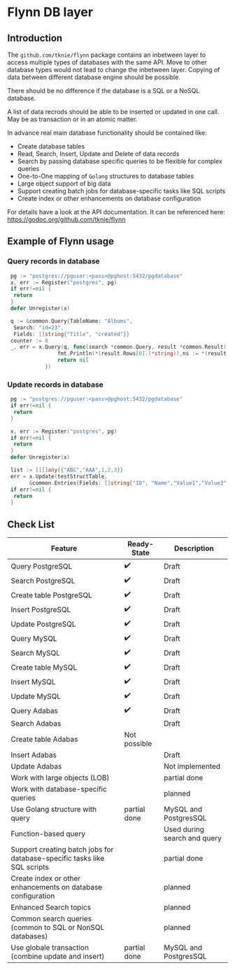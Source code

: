 # Flynn DB layer

## Introduction

The `github.com/tknie/flynn` package contains an inbetween layer to access multiple types of databases with the same API. Move to other database types would not lead to change the inbetween layer.
Copying of data between different database engine should be possible.

There should be no difference if the database is a SQL or a NoSQL database.

A list of data recrods should be able to be inserted or updated in one call. May be as transaction or in an atomic matter.

In advance real main database functionality should be contained like:

* Create database tables
* Read, Search, Insert, Update and Delete of data records
* Search by passing database specific queries to be flexible for complex queries
* One-to-One mapping of `Golang` structures to database tables
* Large object support of big data
* Support creating batch jobs for database-specific tasks like SQL scripts
* Create index or other enhancements on database configuration

For details have a look at the API documentation. It can be referenced here: <https://godoc.org/github.com/tknie/flynn>

## Example of Flynn usage

### Query records in database

```go
 pg := "postgres://pguser:<pass>@pghost:5432/pgdatabase"
 x, err := Register("postgres", pg)
 if err!=nil {
  return
 }
 defer Unregister(x)

 q := &common.Query{TableName: "Albums",
  Search: "id=23",
  Fields: []string{"Title", "created"}}
 counter := 0
 _, err = x.Query(q, func(search *common.Query, result *common.Result) error {
                fmt.Println(*(result.Rows[0].(*string)),ns := *(result.Rows[1].(*string)))
                return nil
            })
```

### Update records in database

```go
 pg := "postgres://pguser:<pass>@pghost:5432/pgdatabase"
 if err!=nil {
  return
 }

 x, err := Register("postgres", pg)
 if err!=nil {
  return
 }
 defer Unregister(x)

 list := [][]any{{"ABC","AAA",1,2,3}}
 err = x.Update(testStructTable, 
       &common.Entries{Fields: []string{"ID", "Name","Value1","Value2","Value3"}, Values: list})
 if err!=nil {
  return
 }
```

## Check List

Feature | Ready-State | Description
---------|----------|---------
 Query PostgreSQL | :heavy_check_mark: | Draft
 Search PostgreSQL | :heavy_check_mark: | Draft
 Create table PostgreSQL | :heavy_check_mark: | Draft
 Insert PostgreSQL | :heavy_check_mark: | Draft
 Update PostgreSQL | :heavy_check_mark: | Draft
 Query MySQL | :heavy_check_mark: | Draft
 Search MySQL | :heavy_check_mark: | Draft
 Create table MySQL | :heavy_check_mark: | Draft
 Insert MySQL | :heavy_check_mark: | Draft
 Update MySQL | :heavy_check_mark: | Draft
 Query Adabas | :heavy_check_mark: | Draft
 Search Adabas | | Draft
 Create table Adabas | Not possible | 
 Insert Adabas |  | Draft
 Update Adabas |  | Not implemented
 Work with large objects (LOB) |  | partial done
 Work with database-specific queries |  | planned
 Use Golang structure with query | partial done | MySQL and PostgresSQL
 Function-based query | | Used during search and query
 Support creating batch jobs for database-specific tasks like SQL scripts | | partial done
 Create index or other enhancements on database configuration | | planned
 Enhanced Search topics || planned
 Common search queries (common to SQL or NonSQL databases) |  | planned
 Use globale transaction (combine update and insert) | partial done | MySQL and PostgresSQL
